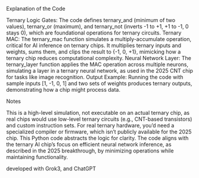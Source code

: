 Explanation of the Code

Ternary Logic Gates: The code defines ternary_and (minimum of two values), ternary_or (maximum), and ternary_not (inverts -1 to +1, +1 to -1, 0 stays 0), which are foundational operations for ternary circuits.
Ternary MAC: The ternary_mac function simulates a multiply-accumulate operation, critical for AI inference on ternary chips. It multiplies ternary inputs and weights, sums them, and clips the result to {-1, 0, +1}, mimicking how a ternary chip reduces computational complexity.
Neural Network Layer: The ternary_layer function applies the MAC operation across multiple neurons, simulating a layer in a ternary neural network, as used in the 2025 CNT chip for tasks like image recognition.
Output Example: Running the code with sample inputs [1, -1, 0, 1] and two sets of weights produces ternary outputs, demonstrating how a chip might process data.

Notes

This is a high-level simulation, not executable on an actual ternary chip, as real chips would use low-level ternary circuits (e.g., CNT-based transistors) and custom instruction sets.
For real ternary hardware, you’d need a specialized compiler or firmware, which isn’t publicly available for the 2025 chip. This Python code abstracts the logic for clarity.
The code aligns with the ternary AI chip’s focus on efficient neural network inference, as described in the 2025 breakthrough, by minimizing operations while maintaining functionality.

developed with Grok3, and ChatGPT
